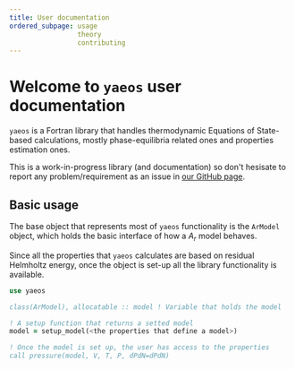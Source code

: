 ```yaml
---
title: User documentation
ordered_subpage: usage
                 theory
                 contributing
---
```


# Welcome to `yaeos` user documentation
`yaeos` is a Fortran library that handles thermodynamic Equations of State-based
calculations, mostly phase-equilibria related ones and properties estimation
ones.

This is a work-in-progress library (and documentation) so don't hesisate to report any problem/requirement as an issue in [our GitHub page](https://github.com/ipqa-research/yaeos/issues).

## Basic usage
The base object that represents most of `yaeos` functionality is the `ArModel`
object, which holds the basic interface of how a $A_r$ model behaves. 

Since all the properties that `yaeos` calculates are based on residual Helmholtz
energy, once the object is set-up all the library functionality is available.

```fortran
use yaeos

class(ArModel), allocatable :: model ! Variable that holds the model

! A setup function that returns a setted model
model = setup_model(<the properties that define a model>)

! Once the model is set up, the user has access to the properties
call pressure(model, V, T, P, dPdN=dPdN)
```